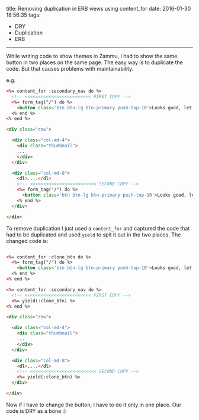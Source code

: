 title: Removing duplication in ERB views using content_for
date: 2016-01-30 18:56:35
tags:
- DRY
- Duplication
- ERB
---

While writing code to show themes in Zammu, I had to show the same button in two places on the same page.
The easy way is to duplicate the code. But that causes problems with maintainability.

e.g.

~~~html
<%= content_for :secondary_nav do %>
  <!-- <<<<<<<<<<<<<<<<<<<<<<<<< FIRST COPY -->
  <%= form_tag("/") do %>
    <button class='btn btn-lg btn-primary push-top-10'>Looks good, let's clone this</button>
  <% end %>
<% end %>

<div class="row">

  <div class="col-md-4">
    <div class="thumbnail">
    ...
    </div>
  </div>

  <div class="col-md-8">
    <dl>....</dl>
    <!-- <<<<<<<<<<<<<<<<<<<<<<<<< SECOND COPY -->
    <%= form_tag("/") do %>
      <button class='btn btn-lg btn-primary push-top-10'>Looks good, let's clone this</button>
    <% end %>
  </div>

</div>
~~~

To remove duplication I just used a `content_for` and captured the code that had to be duplicated and used `yield` to spit it out in the two places.
The changed code is:

~~~html

<%= content_for :clone_btn do %>
  <%= form_tag("/") do %>
    <button class='btn btn-lg btn-primary push-top-10'>Looks good, let's clone this</button>
  <% end %>
<% end %>

<%= content_for :secondary_nav do %>
  <!-- <<<<<<<<<<<<<<<<<<<<<<<<< FIRST COPY -->
  <%= yield(:clone_btn) %>
<% end %>

<div class="row">

  <div class="col-md-4">
    <div class="thumbnail">
    ...
    </div>
  </div>

  <div class="col-md-8">
    <dl>....</dl>
    <!-- <<<<<<<<<<<<<<<<<<<<<<<<< SECOND COPY -->
    <%= yield(:clone_btn) %>
  </div>

</div>
~~~

Now if I have to change the button, I have to do it only in one place. Our code is DRY as a bone :)
